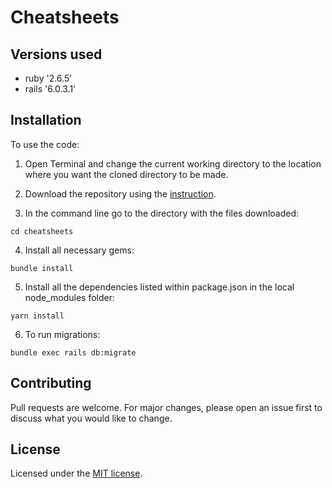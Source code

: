 # Cheatsheets

## Versions used
* ruby '2.6.5'
* rails '6.0.3.1'

## Installation

To use the code:

1. Open Terminal and change the current working directory to the location where you want the cloned directory to be made.

2. Download the repository using the [instruction](https://help.github.com/en/github/creating-cloning-and-archiving-repositories/cloning-a-repository).

3. In the command line go to the directory with the files downloaded:
```
cd cheatsheets
```

4. Install all necessary gems:
```
bundle install
```

5. Install all the dependencies listed within package.json in the local node_modules folder:
```
yarn install
```

6. To run migrations:
```
bundle exec rails db:migrate
```

## Contributing
Pull requests are welcome. For major changes, please open an issue first to discuss what you would like to change.

## License
Licensed under the [MIT license](./LICENSE).
